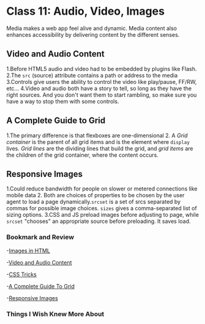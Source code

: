 # Class 11: Audio, Video, Images

Media makes a web app feel alive and dynamic. Media content also enhances accessibility by delivering content by the different senses.

## Video and Audio Content

<!-- Questions:
  
  1.Explain how the ability to use video and audio on the web has evolved since the early 2000s.
  2.Describe the use of the src and controls attributes in the <video> element.
  3.Why is it important to have fallback content inside the <video> element?
  4.Write a very short story where <audio> and <video> are characters.

 -->

 1.Before HTML5 audio and video had to be embedded by plugins like Flash.
 2.The `src` (source) attribute contains a path or address to the media
 3.Controls give users the ability to control the video like play/pause, FF/RW, etc...
 4.Video and audio both have a story to tell, so long as they have the right sources. And you don't want them to start rambling, so make sure you have a way to stop them with some controls.

## A Complete Guide to Grid

 <!-- Questions:
  
  1.How does Grid layout differ from Flex?
  2.Grid container, grid item, and grid line are a few important terms to understand when using Grid. Please describe these terms in a few sentences.

  -->

  1.The primary difference is that flexboxes are one-dimensional
  2. A *Grid container* is the parent of all grid items and is the element where `display` lives. *Grid lines* are the dividing lines that build the grid, and *grid items* are the children of the grid container, where the content occurs. 

## Responsive Images

<!-- Questions: 

  1.Besides making a site visually appealing across different screen sizes, why should developers make images responsive?
  2.Define the following <img> attributes srcset and sizes. Write an example of how they are used.
  3.How is srcset more helpful for responsive images than CSS or JavaScript?

 -->

 1.Could reduce bandwidth for people on slower or metered connections like mobile data
 2. Both are choices of properties to be chosen by the user agent to load a page dynamically.`srcset` is a set of srcs separated by commas for possible image choices. `sizes` gives a comma-separated list of sizing options.
 3.CSS and JS preload images before adjusting to page, while `srcset` "chooses" an appropriate source before preloading. It saves load.

### Bookmark and Review

  -[Images in HTML](https://developer.mozilla.org/en-US/docs/Learn/HTML/Multimedia_and_embedding/Images_in_HTML)

  -[Video and Audio Content](https://developer.mozilla.org/en-US/docs/Learn/HTML/Multimedia_and_embedding/Video_and_audio_content)

  -[CSS Tricks](https://css-tricks.com/)

  -[A Complete Guide To Grid](https://css-tricks.com/snippets/css/complete-guide-grid/)

  -[Responsive Images](https://developer.mozilla.org/en-US/docs/Learn/HTML/Multimedia_and_embedding/Responsive_images)

### Things I Wish Knew More About
